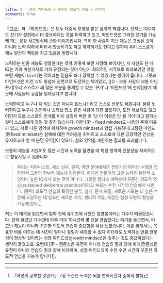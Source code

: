 ```yaml
---
title: O - 성장 마인드셋 + 꾸준한 의도적 연습 = 전문성
comments: true
---
```


『[그릿](https://slowdive14.tistory.com/1299319)』과 『마인드셋』은 모두 대중적 호평을 받은 심리학 책입니다. 전자는 IQ보다도 끈기가 성취에서 더 중요하다는 것을 피력하고 있고, 마인드셋은 그러한 끈기를 가능케 하는 성장 사고방식에 관한 이야기입니다. 특히 한 사람이 지닌 재능은 고정된 것이 아니라 노력 여하에 따라서 향상되기도 하고 하락하기도 한다고 말하며 우리 스스로가 재능 발전의 책임을 지고 있음을 말합니다. 

노력하는 만큼 재능도 성장한다는 것이 어떻게 보면 자명해 보이지만, 저 자신도 한 때 IQ는 키와 마찬가지로 거의 유전되는 것이 아닌가 회의적인 시각으로 바라보았던 것을 보면 재능이 타고나는 것이라는 믿음도 꽤나 강력할 수 있겠다는 생각이 듭니다. 그릿과 마인드셋은 이런 식의 통념에 정면으로 도전하는 책이었고, [[O - 보통 사람의 보통 아닌 끈기|우리 스스로가 꽤 많은 부분을 통제할 수 있는 '끈기'나 '마인드셋'에 천착]]했기 때문에 사람들의 공감을 얻어냈다고 봅니다.

노력한다고 누구나 다 되는 것은 아니지 않느냐? 라고 스스로 반문도 해봅니다. 물론 노력한다고 누구나 김연아나 스티브 잡스 같은 사람이 되진 않겠지만, 도전 해보지도 않고 어딘지 모를 스스로의 한계를 미리 설정해 버린 후 '난 이 이상은 안 될 거야'라고 말하는 것이 스스로에게 득일 것 같진 않습니다. 이런 [[P - fixed mindset도 나름의 존재 이유가 있고, 서로 다른 영역에 위치하며 growth mindset과 양립 가능하다|고정된 마인드셋(fixed mindset)은 실패에 대한 두려움을 회피하고 스스로에 대한 긍정적인 인상을 유지하고자 할 때 분명 유익]]이 있으나, 삶의 영역을 제한하는 결과를 초래합니다.

보통의 재능을 지녔어도 많은 시간과 노력을 들였을 때 특정 영역의 전문성을 지속적으로 향상시킬 수 있습니다.

>우리는 피아니스트, 체스 선수, 골퍼, 어떤 분야에서든 전문가의 뛰어난 수행을 접하면서 그들의 천부적 재능에 경탄한다. 하지만 전문가의 그런 능력은 유전적 소인이나 높은 IQ에서 오는 것이 아니다. 그것은 앤더스 에릭슨이 꾸준한 의도적 연습(sustained deliberate practice)이라고 부르는 수천 시간의 연습에서 나온다. (중략) 의도적 연습의 특징인 분투, 실패, 문제 해결, 새로운 시도는 더 높은 수준에 도달하는 데 필요한 새로운 지식, 생리적 적응, 복잡한 심성 모형의 형성을 가능케 한다.[^1]

저는 이 대목을 읽으면서 얼마 전에 유퀴즈에 나왔던 임영웅이라는 가수가 떠올랐습니다. 전혀 몰랐던 가수인데 하루 거의 10시간씩 몇 년을 연습했다는 얘기를 들으면서, 타고난 재능이 아니라 꾸준한 의도적 연습이 중요함을 새삼 느꼈습니다. 이를 위해서는, 목표한 바를 이루는 데 시간이 얼마나 걸릴지 예측할 수 없다 하더라도 노력하는 만큼 전문성이 향상될 것이라는 성장 마인드셋(growth mindset)을 갖추는 것도 중요하겠다는 생각이 들었고요. 요컨대 [[P - 전문성은 유전이 아니라 연습의 질과 양에 비례|전문성은 유전이 아니라 연습의 질과 양에 비례하며, 성장 마인드셋이 수천 수만 시간의 꾸준한 의도적 연습을 가능케 합니다]].

---
[^1]: 『어떻게 공부할 것인가』 7장 꾸준한 노력은 뇌를 변화시킨다 중에서 발췌